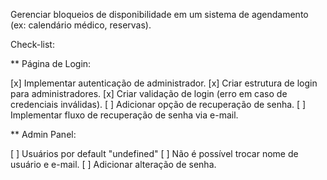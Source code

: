 Gerenciar bloqueios de disponibilidade em um sistema de agendamento (ex: calendário médico, reservas).

Check-list:

\*\* Página de Login:

[x] Implementar autenticação de administrador.
[x] Criar estrutura de login para administradores.
[x] Criar validação de login (erro em caso de credenciais inválidas).
[ ] Adicionar opção de recuperação de senha.
[ ] Implementar fluxo de recuperação de senha via e-mail.

\*\* Admin Panel:

[ ] Usuários por default "undefined"
[ ] Não é possível trocar nome de usuário e e-mail.
[ ] Adicionar alteração de senha.
